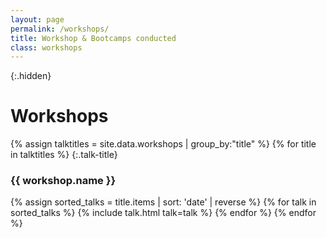 ```yaml
---
layout: page
permalink: /workshops/
title: Workshop & Bootcamps conducted
class: workshops
---
```



{:.hidden}
# Workshops

{% assign talktitles = site.data.workshops | group_by:"title" %}
{% for title in talktitles %}
{:.talk-title}
### {{ workshop.name }}
{% assign sorted_talks = title.items | sort: 'date' | reverse %}
{% for talk in sorted_talks  %}
  {% include talk.html talk=talk %}
{% endfor %}
{% endfor %}
